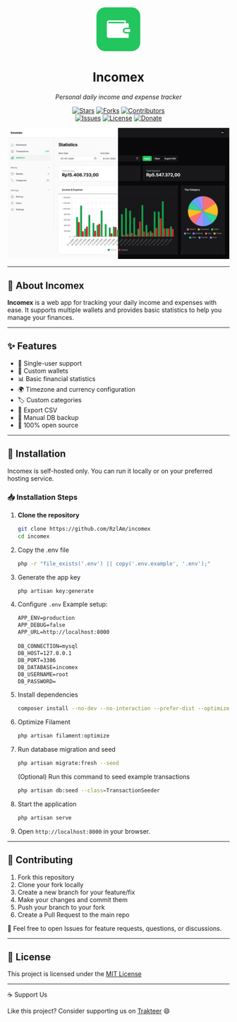 <p align="center">
  <img src="https://raw.githubusercontent.com/RzlAm/incomex/refs/heads/main/public/web-app-manifest-512x512.png" alt="Incomex Logo" width="100" height="100" />
</p>

<h1 align="center">Incomex</h1>
<p align="center"><i>Personal daily income and expense tracker</i></p>

<p align="center">
  <a href="https://github.com/RzlAm/incomex/stargazers"><img src="https://img.shields.io/github/stars/RzlAm/incomex?style=social" alt="Stars"></a>
  <a href="https://github.com/RzlAm/incomex/network/members"><img src="https://img.shields.io/github/forks/RzlAm/incomex?style=social" alt="Forks"></a>
  <a href="https://github.com/RzlAm/incomex/graphs/contributors"><img src="https://img.shields.io/github/contributors/RzlAm/incomex" alt="Contributors"></a>
  <br>
  <a href="https://github.com/RzlAm/incomex/issues"><img src="https://img.shields.io/github/issues/RzlAm/incomex" alt="Issues"></a>
  <a href="https://github.com/RzlAm/incomex/blob/main/LICENSE"><img src="https://img.shields.io/github/license/RzlAm/incomex" alt="License"></a>
  <a href="https://trakteer.id/rzlam/tip"><img src="https://img.shields.io/badge/Donate-Trakteer-orange" alt="Donate"></a>
</p>

<img src="https://raw.githubusercontent.com/RzlAm/incomex/refs/heads/main/public/Screenshot.png" alt="Screenshot" />

---

## 🧾 About Incomex

**Incomex** is a web app for tracking your daily income and expenses with ease. It supports multiple wallets and provides basic statistics to help you manage your finances.

---

## ✨ Features

-   🔐 Single-user support
-   👛 Custom wallets
-   📊 Basic financial statistics
-   🌍 Timezone and currency configuration
-   🏷️ Custom categories
-   🧾 Export CSV
-   💾 Manual DB backup
-   💯 100% open source

---

## 🚀 Installation

Incomex is self-hosted only. You can run it locally or on your preferred hosting service.

### 📥 Installation Steps

1. **Clone the repository**
    ```bash
    git clone https://github.com/RzlAm/incomex
    cd incomex
    ```
2. Copy the .env file
    ```bash
    php -r "file_exists('.env') || copy('.env.example', '.env');"
    ```
3. Generate the app key
    ```bash
    php artisan key:generate
    ```
4. Configure `.env`
   Example setup:

    ```env
    APP_ENV=production
    APP_DEBUG=false
    APP_URL=http://localhost:8000

    DB_CONNECTION=mysql
    DB_HOST=127.0.0.1
    DB_PORT=3306
    DB_DATABASE=incomex
    DB_USERNAME=root
    DB_PASSWORD=
    ```

5. Install dependencies
    ```bash
    composer install --no-dev --no-interaction --prefer-dist --optimize-autoloader
    ```
6. Optimize Filament
    ```bash
    php artisan filament:optimize
    ```
7. Run database migration and seed

    ```bash
    php artisan migrate:fresh --seed
    ```

    (Optional) Run this command to seed example transactions

    ```bash
    php artisan db:seed --class=TransactionSeeder
    ```

8. Start the application
    ```bash
    php artisan serve
    ```
9. Open `http://localhost:8000` in your browser.

---

## 🤝 Contributing

1. Fork this repository
2. Clone your fork locally
3. Create a new branch for your feature/fix
4. Make your changes and commit them
5. Push your branch to your fork
6. Create a Pull Request to the main repo

📝 Feel free to open Issues for feature requests, questions, or discussions.

---

## 📄 License

This project is licensed under the [MIT License](https://github.com/RzlAm/incomex/blob/main/LICENSE)

---

☕ Support Us

Like this project? Consider supporting us on [Trakteer](https://trakteer.id/rzlam/tip) 😄
